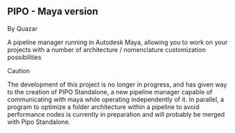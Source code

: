 ## PIPO - Maya version

By Quazar


A pipeline manager running in Autodesk Maya, allowing
you to work on your projects with a number of 
architecture / nomenclature customization possibilities


> [!CAUTION]
> The development of this project is no longer in progress, and has given way to the creation of PIPO Standalone, a new pipeline manager capable of communicating with maya while operating independently of it.
>In parallel, a program to optimize a folder architecture within a pipeline to avoid performance nodes is currently in preparation and will probably be merged with Pipo Standalone.